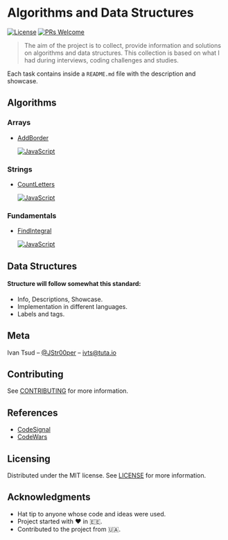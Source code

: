 # Algorithms and Data Structures

[![License](https://img.shields.io/badge/license-MIT-blue.svg?style=flat-square)](LICENSE)
[![PRs Welcome](https://img.shields.io/badge/PRs-welcome-brightgreen.svg?style=flat-square)](http://makeapullrequest.com)

> The aim of the project is to collect, provide information and solutions on algorithms and data structures. This collection is based on what I had during interviews, coding challenges and studies.

Each task contains inside a `README.md` file with the description and showcase.

## Algorithms

### Arrays

- [AddBorder](/algorithms/arrays/AddBorder/README.md)

  [![JavaScript](https://img.shields.io/badge/JavaScript-yellow.svg?style=flat-square)](/algorithms/arrays/AddBorder/javascript/addBorder.js)

### Strings

- [CountLetters](/algorithms/strings/CountLetters/README.md)

  [![JavaScript](https://img.shields.io/badge/JavaScript-yellow.svg?style=flat-square)](/algorithms/strings/CountLetters/javascript/countLetters.js)

### Fundamentals

- [FindIntegral](/algorithms/fundamentals/FindIntegral/README.md)

  [![JavaScript](https://img.shields.io/badge/JavaScript-yellow.svg?style=flat-square)](/algorithms/fundamentals/FindIntegral/javascript/findIntegral.js)

## Data Structures

#### Structure will follow somewhat this standard:

- Info, Descriptions, Showcase.
- Implementation in different languages.
- Labels and tags.

## Meta

Ivan Tsud – [@JStr00per](https://twitter.com/JStr00per) – ivts@tuta.io

## Contributing

See [CONTRIBUTING](CONTRIBUTING.md) for more information.

## References

- [CodeSignal](https://codesignal.com/)
- [CodeWars](https://codewars.com/)

## Licensing

Distributed under the MIT license. See [LICENSE](LICENSE) for more information.

## Acknowledgments

- Hat tip to anyone whose code and ideas were used.
- Project started with <span>&#9829;</span> in 🇪🇪.
- Contributed to the project from 🇺🇦.
